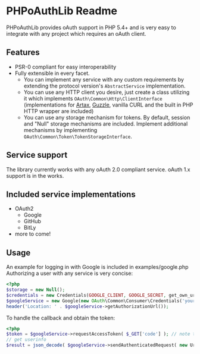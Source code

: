 PHPoAuthLib Readme
======
PHPoAuthLib provides oAuth support in PHP 5.4+ and is very easy to integrate with any project which requires an oAuth client. 

Features
--------
- PSR-0 compliant for easy interoperability
- Fully extensible in every facet.
   - You can implement any service with any custom requirements by extending the protocol version's `AbstractService` implementation.
   - You can use any HTTP client you desire, just create a class utilizing it which implements `OAuth\Common\Http\ClientInterface` (implementations for [Artax](https://github.com/rdlowrey/Artax/), [Guzzle](http://guzzlephp.org), vanilla CURL and the built in PHP HTTP wrapper are included)
   - You can use any storage mechanism for tokens. By default, session and "Null" storage mechanisms are included. Implement additional mechanisms by implementing `OAuth\Common\Token\TokenStorageInterface`. 

Service support
----------------
The library currently works with any oAuth 2.0 compliant service. oAuth 1.x support is in the works.

Included service implementations
------------------
 - OAuth2
   - Google
   - GitHub
   - BitLy
 - more to come!

Usage
------
An example for logging in with Google is included in examples/google.php
Authorizing a user with any service is very concise:

```php
<?php
$storage = new Null();
$credentials = new Credentials(GOOGLE_CLIENT, GOOGLE_SECRET, get_own_url() );
$googleService = new Google(new OAuth\Common\Consumer\Credentials('yourClient', 'yourSecret', 'yourCallBackUrl'), new OAuth\Common\Http\StreamClient(), new OAuth\Common\Storage\Null(), [ Google::SCOPE_EMAIL, Google::SCOPE_PROFILE ]);
header('Location: ' . $googleService->getAuthorizationUrl());
```
To handle the callback and obtain the token:
```php
<?php
$token = $googleService->requestAccessToken( $_GET['code'] ); // note that the token will also be passed to the `TokenStorageInterface` passed to the service
// get userinfo
$result = json_decode( $googleService->sendAuthenticatedRequest( new Uri('https://www.googleapis.com/oauth2/v1/userinfo'), [], 'GET' ), true );
```
